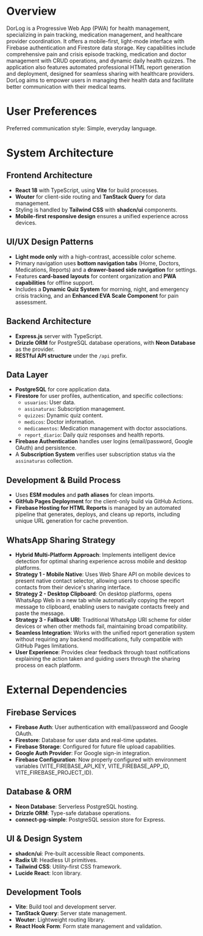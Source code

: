 # Overview

DorLog is a Progressive Web App (PWA) for health management, specializing in pain tracking, medication management, and healthcare provider coordination. It offers a mobile-first, light-mode interface with Firebase authentication and Firestore data storage. Key capabilities include comprehensive pain and crisis episode tracking, medication and doctor management with CRUD operations, and dynamic daily health quizzes. The application also features automated professional HTML report generation and deployment, designed for seamless sharing with healthcare providers. DorLog aims to empower users in managing their health data and facilitate better communication with their medical teams.

# User Preferences

Preferred communication style: Simple, everyday language.

# System Architecture

## Frontend Architecture
- **React 18** with TypeScript, using **Vite** for build processes.
- **Wouter** for client-side routing and **TanStack Query** for data management.
- Styling is handled by **Tailwind CSS** with **shadcn/ui** components.
- **Mobile-first responsive design** ensures a unified experience across devices.

## UI/UX Design Patterns
- **Light mode only** with a high-contrast, accessible color scheme.
- Primary navigation uses **bottom navigation tabs** (Home, Doctors, Medications, Reports) and a **drawer-based side navigation** for settings.
- Features **card-based layouts** for content organization and **PWA capabilities** for offline support.
- Includes a **Dynamic Quiz System** for morning, night, and emergency crisis tracking, and an **Enhanced EVA Scale Component** for pain assessment.

## Backend Architecture
- **Express.js** server with TypeScript.
- **Drizzle ORM** for PostgreSQL database operations, with **Neon Database** as the provider.
- **RESTful API structure** under the `/api` prefix.

## Data Layer
- **PostgreSQL** for core application data.
- **Firestore** for user profiles, authentication, and specific collections:
    - `usuarios`: User data.
    - `assinaturas`: Subscription management.
    - `quizzes`: Dynamic quiz content.
    - `medicos`: Doctor information.
    - `medicamentos`: Medication management with doctor associations.
    - `report_diario`: Daily quiz responses and health reports.
- **Firebase Authentication** handles user logins (email/password, Google OAuth) and persistence.
- A **Subscription System** verifies user subscription status via the `assinaturas` collection.

## Development & Build Process
- Uses **ESM modules** and **path aliases** for clean imports.
- **GitHub Pages Deployment** for the client-only build via GitHub Actions.
- **Firebase Hosting for HTML Reports** is managed by an automated pipeline that generates, deploys, and cleans up reports, including unique URL generation for cache prevention.

## WhatsApp Sharing Strategy
- **Hybrid Multi-Platform Approach**: Implements intelligent device detection for optimal sharing experience across mobile and desktop platforms.
- **Strategy 1 - Mobile Native**: Uses Web Share API on mobile devices to present native contact selector, allowing users to choose specific contacts from their device's sharing interface.
- **Strategy 2 - Desktop Clipboard**: On desktop platforms, opens WhatsApp Web in a new tab while automatically copying the report message to clipboard, enabling users to navigate contacts freely and paste the message.
- **Strategy 3 - Fallback URI**: Traditional WhatsApp URI scheme for older devices or when other methods fail, maintaining broad compatibility.
- **Seamless Integration**: Works with the unified report generation system without requiring any backend modifications, fully compatible with GitHub Pages limitations.
- **User Experience**: Provides clear feedback through toast notifications explaining the action taken and guiding users through the sharing process on each platform.

# External Dependencies

## Firebase Services
- **Firebase Auth**: User authentication with email/password and Google OAuth.
- **Firestore**: Database for user data and real-time updates.
- **Firebase Storage**: Configured for future file upload capabilities.
- **Google Auth Provider**: For Google sign-in integration.
- **Firebase Configuration**: Now properly configured with environment variables (VITE_FIREBASE_API_KEY, VITE_FIREBASE_APP_ID, VITE_FIREBASE_PROJECT_ID).

## Database & ORM
- **Neon Database**: Serverless PostgreSQL hosting.
- **Drizzle ORM**: Type-safe database operations.
- **connect-pg-simple**: PostgreSQL session store for Express.

## UI & Design System
- **shadcn/ui**: Pre-built accessible React components.
- **Radix UI**: Headless UI primitives.
- **Tailwind CSS**: Utility-first CSS framework.
- **Lucide React**: Icon library.

## Development Tools
- **Vite**: Build tool and development server.
- **TanStack Query**: Server state management.
- **Wouter**: Lightweight routing library.
- **React Hook Form**: Form state management and validation.